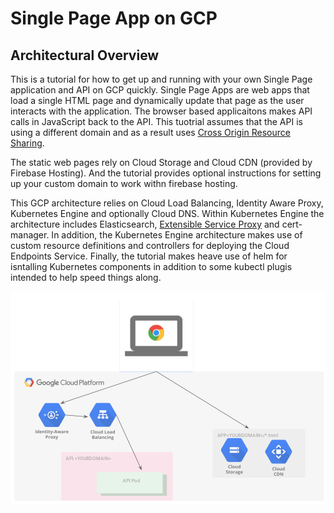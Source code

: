 # Single Page App on GCP 

## Architectural Overview 

This is a tutorial for how to get up and running with your own Single Page application and API on GCP quickly.  Single Page Apps are web apps that load a single HTML page and dynamically update that page as the user interacts with the application. The browser based applicaitons makes API calls in JavaScript back to the API.  This tuotrial assumes that the API is using a different domain and as a result uses [Cross Origin Resource Sharing](https://en.wikipedia.org/wiki/Cross-origin_resource_sharing). 

The static web pages rely on Cloud Storage and Cloud CDN (provided by Firebase Hosting). And the tutorial provides optional instructions for setting up your custom domain to work withn firebase hosting. 

This GCP architecture relies on Cloud Load Balancing, Identity Aware Proxy, Kubernetes Engine and optionally Cloud DNS.  Within Kubernetes Engine the architecture includes Elasticsearch, [Extensible Service Proxy]() and cert-manager.  In addition, the Kubernetes Engine architecture makes use of custom  resource definitions and controllers for deploying the Cloud Endpoints Service.  Finally, the tutorial makes heave use of helm for isntalling Kubernetes components in addition to some kubectl plugis intended to help speed things along. 

![Architecture](https://github.com/johnlabarge/single-page-app-gcp/raw/master/spa_overview.png)

 
